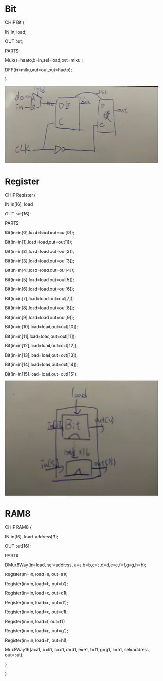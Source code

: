 <!DOCTYPE html>
<html>
<head>
</head>
<body>
<h1>Bit</h1>
  <p>CHIP Bit {</p>
  <p>IN in, load;</p>
  <p>OUT out;</p>
  <p>PARTS:</p>
  <p>Mux(a=haato,b=in,sel=load,out=miku);</p>
  <p>DFF(in=miku,out=out,out=haato);</p>
  <p>}</p>
  
![image](https://github.com/yuexialiuye/co110a/blob/main/%E5%B9%B3%E6%99%82/%E5%9C%96%E7%89%87/5-1.jpg)
  
  <h1>Register</h1>
  <p>CHIP Register {</p>
  <p>IN in[16], load;</p>
  <p>OUT out[16];</p>
  <p>PARTS:</p>
  <p>Bit(in=in[0],load=load,out=out[0]);</p>
  <p>Bit(in=in[1],load=load,out=out[1]);</p>
  <p>Bit(in=in[2],load=load,out=out[2]);</p>
  <p>Bit(in=in[3],load=load,out=out[3]);</p>
  <p>Bit(in=in[4],load=load,out=out[4]);</p>
  <p>Bit(in=in[5],load=load,out=out[5]);</p>
  <p>Bit(in=in[6],load=load,out=out[6]);</p>
  <p>Bit(in=in[7],load=load,out=out[7]);</p>
  <p>Bit(in=in[8],load=load,out=out[8]);</p>
  <p>Bit(in=in[9],load=load,out=out[9]);</p>
  <p>Bit(in=in[10],load=load,out=out[10]);</p>
  <p>Bit(in=in[11],load=load,out=out[11]);</p>
  <p>Bit(in=in[12],load=load,out=out[12]);</p>
  <p>Bit(in=in[13],load=load,out=out[13]);</p>
  <p>Bit(in=in[14],load=load,out=out[14]);</p>
  <p>Bit(in=in[15],load=load,out=out[15]);</p>
  
  ![image](https://github.com/yuexialiuye/co110a/blob/main/%E5%B9%B3%E6%99%82/%E5%9C%96%E7%89%87/5.jpg)
  
  <h1>RAM8</h1>
  <p>CHIP RAM8 {</p>
  <p>IN in[16], load, address[3];</p>
  <p>OUT out[16];</p>
  <p>PARTS:</p>
  <p>DMux8Way(in=load, sel=address, a=a,b=b,c=c,d=d,e=e,f=f,g=g,h=h);</p>
  <p> Register(in=in, load=a, out=a1);</p>
   <p>Register(in=in, load=b, out=b1);</p>
   <p>Register(in=in, load=c, out=c1);</p>
   <p>Register(in=in, load=d, out=d1);</p>
   <p>Register(in=in, load=e, out=e1);</p>
   <p>Register(in=in, load=f, out=f1);</p>
   <p>Register(in=in, load=g, out=g1);</p>
  <p>Register(in=in, load=h, out=h1);</p>
  <p>Mux8Way16(a=a1, b=b1, c=c1, d=d1, e=e1, f=f1, g=g1, h=h1, sel=address, out=out);</p>
  <p>}</p>
  <p>}</p>
  
</body>
</html>
